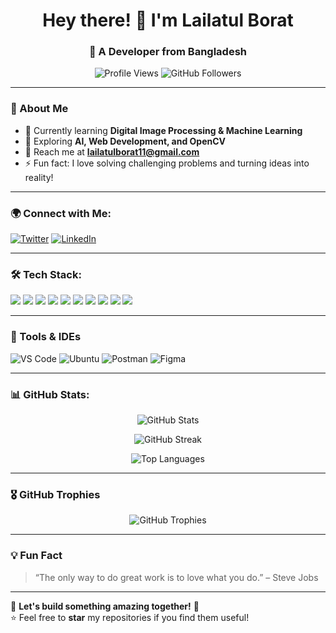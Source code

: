 ### <h1 align="center">Hey there! 👋 I'm Lailatul Borat</h1>
<h3 align="center">🚀 A Developer from Bangladesh</h3>

<p align="center">
  <img src="https://komarev.com/ghpvc/?username=borat11&label=Profile%20Views&color=blueviolet&style=flat" alt="Profile Views" />
  <img src="https://img.shields.io/github/followers/borat11?label=Followers&style=social" alt="GitHub Followers" />
</p>

---

### 🚀 About Me  
- 🌱 Currently learning **Digital Image Processing & Machine Learning**  
- 🎯 Exploring **AI, Web Development, and OpenCV**  
- 📩 Reach me at **lailatulborat11@gmail.com**  
- ⚡ Fun fact: I love solving challenging problems and turning ideas into reality!  

---

### 🌍 Connect with Me:  
<p align="left">
<a href="https://twitter.com/lailatul_borat" target="blank"><img src="https://img.shields.io/badge/Twitter-1DA1F2?style=for-the-badge&logo=twitter&logoColor=white" alt="Twitter" /></a>
<a href="https://linkedin.com/in/lailatul-borat" target="blank"><img src="https://img.shields.io/badge/LinkedIn-0077B5?style=for-the-badge&logo=linkedin&logoColor=white" alt="LinkedIn" /></a>
</p>

---

### 🛠️ Tech Stack:  
<p align="left">
  <img src="https://img.shields.io/badge/JavaScript-F7DF1E?style=for-the-badge&logo=javascript&logoColor=black" />
  <img src="https://img.shields.io/badge/React-61DAFB?style=for-the-badge&logo=react&logoColor=black" />
  <img src="https://img.shields.io/badge/Node.js-339933?style=for-the-badge&logo=node.js&logoColor=white" />
  <img src="https://img.shields.io/badge/Python-3776AB?style=for-the-badge&logo=python&logoColor=white" />
  <img src="https://img.shields.io/badge/C-00599C?style=for-the-badge&logo=c&logoColor=white" />
  <img src="https://img.shields.io/badge/Tailwind_CSS-38B2AC?style=for-the-badge&logo=tailwind-css&logoColor=white" />
  <img src="https://img.shields.io/badge/OpenCV-5C3EE8?style=for-the-badge&logo=opencv&logoColor=white" />
  <img src="https://img.shields.io/badge/MongoDB-47A248?style=for-the-badge&logo=mongodb&logoColor=white" />
  <img src="https://img.shields.io/badge/Express.js-000000?style=for-the-badge&logo=express&logoColor=white" />
  <img src="https://img.shields.io/badge/Git-F05032?style=for-the-badge&logo=git&logoColor=white" />
</p>

---

### 🔧 Tools & IDEs  
<p align="left">
  <img src="https://img.shields.io/badge/VS%20Code-007ACC?style=for-the-badge&logo=visual-studio-code&logoColor=white" alt="VS Code" />
  <img src="https://img.shields.io/badge/Ubuntu-E95420?style=for-the-badge&logo=ubuntu&logoColor=white" alt="Ubuntu" />
  <img src="https://img.shields.io/badge/Postman-FF6C37?style=for-the-badge&logo=postman&logoColor=white" alt="Postman" />
  <img src="https://img.shields.io/badge/Figma-F24E1E?style=for-the-badge&logo=figma&logoColor=white" alt="Figma" />
</p>

---

### 📊 GitHub Stats:  
<p align="center">
  <img src="https://github-readme-stats.vercel.app/api?username=borat11&show_icons=true&theme=tokyonight&hide_border=true" alt="GitHub Stats" />
</p>
<p align="center">
  <img src="https://github-readme-streak-stats.herokuapp.com/?user=borat11&theme=tokyonight&hide_border=true" alt="GitHub Streak" />
</p>
<p align="center">
  <img src="https://github-readme-stats.vercel.app/api/top-langs/?username=borat11&layout=compact&theme=tokyonight&hide_border=true" alt="Top Languages" />
</p>

---

### 🎖️ GitHub Trophies  
<p align="center">
  <img src="https://github-profile-trophy.vercel.app/?username=borat11&theme=dracula&no-frame=true" alt="GitHub Trophies" />
</p>

---


### 💡 Fun Fact  
> “The only way to do great work is to love what you do.” – Steve Jobs  

---

🚀 **Let's build something amazing together!** 🚀  
⭐ Feel free to **star** my repositories if you find them useful!  
